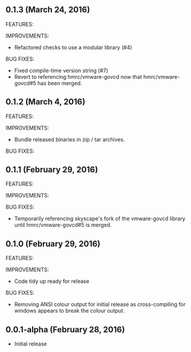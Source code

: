 ## 0.1.3 (March 24, 2016)

FEATURES:

IMPROVEMENTS:
  * Refactored checks to use a modular library (#4)

BUG FIXES:

  * Fixed compile-time version string (#7)
  * Revert to referencing hmrc/vmware-govcd now that hmrc/vmware-govcd#5 has been merged.

## 0.1.2 (March 4, 2016)

FEATURES:

IMPROVEMENTS:

  * Bundle released binaries in zip / tar archives.

BUG FIXES:

## 0.1.1 (February 29, 2016)

FEATURES:

IMPROVEMENTS:

BUG FIXES:

  * Temporarily referencing skyscape's fork of the vmware-govcd library until hmrc/vmware-govcd#5 is merged.

## 0.1.0 (February 29, 2016)

FEATURES:

IMPROVEMENTS:

  * Code tidy up ready for release

BUG FIXES:

  * Removing ANSI colour output for initial release as cross-compiling for windows appears to break the colour output.

## 0.0.1-alpha (February 28, 2016)

  * Initial release
